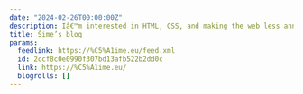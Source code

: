 ```yaml
---
date: "2024-02-26T00:00:00Z"
description: Iâ€™m interested in HTML, CSS, and making the web less annoying
title: Šime’s blog
params:
  feedlink: https://%C5%A1ime.eu/feed.xml
  id: 2ccf8c0e0990f307bd13afb522b2dd0c
  link: https://%C5%A1ime.eu/
  blogrolls: []
---
```

